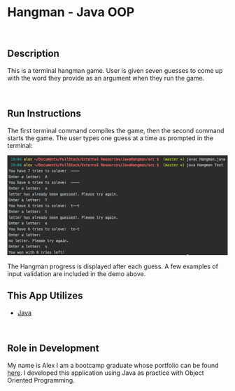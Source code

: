 # Hangman - Java OOP

<br>

## Description

This is a terminal hangman game. User is given seven guesses to come up with the word they provide
as an argument when they run the game.

<br>

## Run Instructions

The first terminal command compiles the game, then the second command starts the game.
The user types one guess at a time as prompted in the terminal:

![RunCLI](img/ExampleRun.png)

The Hangman progress is displayed after each guess. A few examples of input validation
are included in the demo above. 

## This App Utilizes

   * [Java](https://www.oracle.com/technetwork/java/javase/downloads/index.html)

<br>

## Role in Development

My name is Alex I am a bootcamp graduate whose portfolio can be found
[here]( https://alexsamalot19.github.io/Samalot-Alexander-Portfolio/).
I developed this application using Java as practice with Object Oriented Programming.

